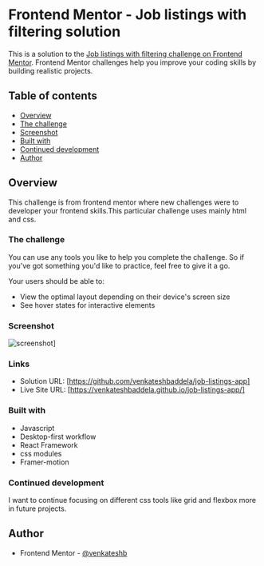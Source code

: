# Frontend Mentor - Job listings with filtering solution

This is a solution to the [Job listings with filtering challenge on Frontend Mentor](https://www.frontendmentor.io/challenges/job-listings-with-filtering-ivstIPCt). Frontend Mentor challenges help you improve your coding skills by building realistic projects.

## Table of contents

- [Overview](#overview)
- [The challenge](#the-challenge)
- [Screenshot](#screenshot)
- [Built with](#built-with)
- [Continued development](#continued-development)
- [Author](#author)

## Overview

This challenge is from frontend mentor where new challenges were to developer your frontend skills.This particular challenge uses mainly html and css.

### The challenge

You can use any tools you like to help you complete the challenge. So if you've got something you'd like to practice, feel free to give it a go.

Your users should be able to:

- View the optimal layout depending on their device's screen size
- See hover states for interactive elements

### Screenshot

![screenshot](https://user-images.githubusercontent.com/84497133/164061582-d3aa4f12-c6ce-45dc-8109-382cfaaeaa51.png)]

### Links

- Solution URL: [https://github.com/venkateshbaddela/job-listings-app]
- Live Site URL: [https://venkateshbaddela.github.io/job-listings-app/]

### Built with

- Javascript
- Desktop-first workflow
- React Framework
- css modules
- Framer-motion

### Continued development

I want to continue focusing on different css tools like grid and flexbox more in future projects.

## Author

- Frontend Mentor - [@venkateshb](https://www.frontendmentor.io/profile/yourusername)
